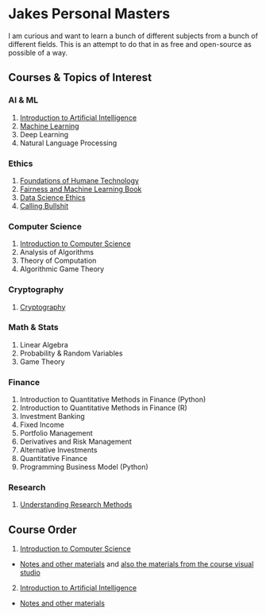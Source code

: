 # Jakes Personal Masters

I am curious and want to learn a bunch of different subjects from a bunch of 
different fields. This is an attempt to do that in as free and open-source as 
possible of a way. 

## Courses & Topics of Interest

### AI & ML

1. [Introduction to Artificial Intelligence](https://pll.harvard.edu/course/cs50s-introduction-artificial-intelligence-python?delta=0)
2. [Machine Learning](https://pll.harvard.edu/course/data-science-machine-learning?delta=3)
3. Deep Learning
4. Natural Language Processing

### Ethics 

1. [Foundations of Humane Technology](https://www.humanetech.com/course)
2. [Fairness and Machine Learning Book](https://fairmlbook.org/)
3. [Data Science Ethics](https://www.edx.org/course/data-science-ethics)
4. [Calling Bullshit](https://www.callingbullshit.org/index.html)

### Computer Science

1. [Introduction to Computer Science](https://pll.harvard.edu/course/cs50-introduction-computer-science?delta=0)
2. Analysis of Algorithms
2. Theory of Computation
3. Algorithmic Game Theory

### Cryptography

1. [Cryptography](https://www.coursera.org/learn/crypto)

### Math & Stats

1. Linear Algebra
2. Probability & Random Variables
3. Game Theory

### Finance 

1. Introduction to Quantitative Methods in Finance (Python)
2. Introduction to Quantitative Methods in Finance (R)
2. Investment Banking
3. Fixed Income
4. Portfolio Management
5. Derivatives and Risk Management
6. Alternative Investments
7. Quantitative Finance
8. Programming Business Model (Python)

### Research

1. [Understanding Research Methods](https://www.coursera.org/learn/research-methods/home/week/1)

## Course Order

1. [Introduction to Computer Science](https://pll.harvard.edu/course/cs50-introduction-computer-science?delta=0) 
- [Notes and other materials](https://github.com/jrozra200/jakes_personal_masters/tree/main/Computer%20Science/CS50%20-%20Intro%20to%20Computer%20Science) 
and [also the materials from the course visual studio](https://github.com/code50/9554768)
2. [Introduction to Artificial Intelligence](https://pll.harvard.edu/course/cs50s-introduction-artificial-intelligence-python?delta=0)
- [Notes and other materials](https://github.com/jrozra200/jakes_personal_masters/tree/main/AI/CS50%20-%20Intro%20to%20AI) 
